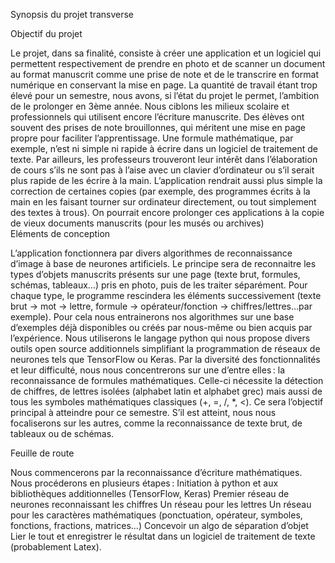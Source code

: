 Synopsis du projet transverse 
 
Objectif du projet 
 
Le projet, dans sa finalité, consiste à créer une application et un logiciel qui permettent respectivement de prendre en photo et de scanner un document au format manuscrit comme une prise de note et de le transcrire en format numérique en conservant la mise en page. La quantité de travail étant trop élevé pour un semestre, nous avons, si l’état du projet le permet, l’ambition de le prolonger en 3ème année. 
Nous ciblons les milieux scolaire et professionnels qui utilisent encore l’écriture manuscrite. Des élèves ont souvent des prises de note brouillonnes, qui méritent une mise en page propre pour faciliter l’apprentissage. Une formule mathématique, par exemple, n’est ni simple ni rapide à écrire dans un logiciel de traitement de texte. Par ailleurs, les professeurs trouveront leur intérêt dans l’élaboration de cours s’ils ne sont pas à l’aise avec un clavier d’ordinateur ou s’il serait plus rapide de les écrire à la main. L’application rendrait aussi plus simple la correction de certaines copies (par exemple, des programmes écrits à la main en les faisant tourner sur ordinateur directement, ou tout simplement des textes à trous). On pourrait encore prolonger ces applications à la copie de vieux documents manuscrits (pour les musés ou archives)  
Eléments de conception 
 
L’application fonctionnera par divers algorithmes de reconnaissance d’image à base de neurones artificiels. Le principe sera de reconnaitre les types d’objets manuscrits présents sur une page (texte brut, formules, schémas, tableaux…) pris en photo, puis de les traiter séparément. Pour chaque type, le programme rescindera les éléments successivement (texte brut 
→
 mot 
→
 lettre, formule 
→
 opérateur/fonction 
→
 chiffres/lettres…par exemple). Pour cela nous entrainerons nos algorithmes sur une base d’exemples déjà disponibles ou créés par nous-même ou bien acquis par l’expérience. Nous utiliserons le langage python qui nous propose divers outils open source additionnels simplifiant la programmation de réseaux de neurones tels que TensorFlow ou Keras. 
Par la diversité des fonctionnalités et leur difficulté, nous nous concentrerons sur une d’entre elles : la reconnaissance de formules mathématiques. Celle-ci nécessite la détection de chiffres, de lettres isolées (alphabet latin et alphabet grec) mais aussi de tous les symboles mathématiques classiques (+, =, /, *, <). Ce sera l’objectif principal à atteindre pour ce semestre. S’il est atteint, nous nous focaliserons sur les autres, comme la reconnaissance de texte brut, de tableaux ou de schémas. 
 
 
 
 
 
Feuille de route 
 
Nous commencerons par la reconnaissance d’écriture mathématiques. Nous procéderons en plusieurs étapes : 
Initiation à python et aux bibliothèques additionnelles (TensorFlow, Keras) 
Premier réseau de neurones reconnaissant les chiffres 
Un réseau pour les lettres 
Un réseau pour les caractères mathématiques (ponctuation, opérateur, symboles, fonctions, fractions, matrices…) 
Concevoir un algo de séparation d’objet 
Lier le tout et enregistrer le résultat dans un logiciel de traitement de texte (probablement Latex). 
 
